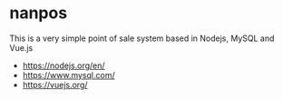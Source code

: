 # nanpos

This is a very simple point of sale system based in Nodejs, MySQL and Vue.js

- https://nodejs.org/en/
- https://www.mysql.com/
- https://vuejs.org/
